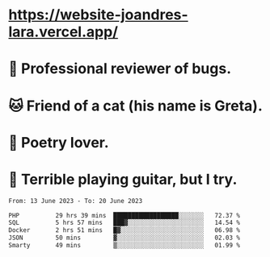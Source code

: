 # https://website-joandres-lara.vercel.app/
# 🐛 Professional reviewer of bugs.
# 🐱 Friend of a cat (his name is Greta).
# 📜 Poetry lover.
# 🎸 Terrible playing guitar, but I try.

<!--START_SECTION:waka-->

```txt
From: 13 June 2023 - To: 20 June 2023

PHP          29 hrs 39 mins  ██████████████████░░░░░░░   72.37 %
SQL          5 hrs 57 mins   ███▓░░░░░░░░░░░░░░░░░░░░░   14.54 %
Docker       2 hrs 51 mins   █▓░░░░░░░░░░░░░░░░░░░░░░░   06.98 %
JSON         50 mins         ▓░░░░░░░░░░░░░░░░░░░░░░░░   02.03 %
Smarty       49 mins         ▒░░░░░░░░░░░░░░░░░░░░░░░░   01.99 %
```

<!--END_SECTION:waka-->
